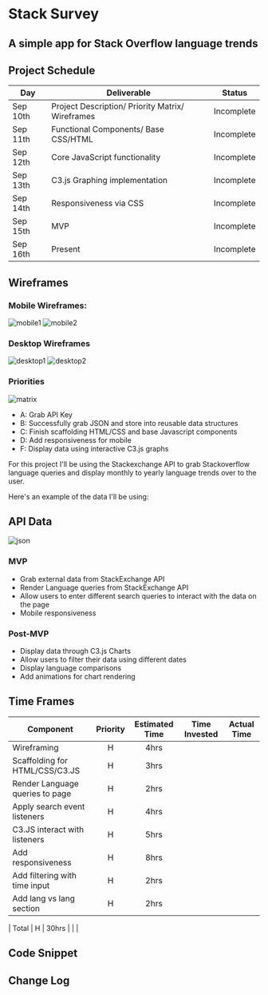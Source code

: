 # Stack Survey

## A simple app for Stack Overflow language trends

## Project Schedule

| Day      | Deliverable                                      | Status     |
| -------- | ------------------------------------------------ | ---------- |
| Sep 10th | Project Description/ Priority Matrix/ Wireframes | Incomplete |
| Sep 11th | Functional Components/ Base CSS/HTML             | Incomplete |
| Sep 12th | Core JavaScript functionality                    | Incomplete |
| Sep 13th | C3.js Graphing implementation                    | Incomplete |
| Sep 14th | Responsiveness via CSS                           | Incomplete |
| Sep 15th | MVP                                              | Incomplete |
| Sep 16th | Present                                          | Incomplete |

## Wireframes

### Mobile Wireframes:

![mobile1](imgs/wire-frames/mobile-wireframe.jpg)
![mobile2](imgs/wire-frames/mobile-wireframe2.jpg)

### Desktop Wireframes

![desktop1](imgs/wire-frames/desktop-wireframe.jpg)
![desktop2](imgs/wire-frames/desktop-wireframe2.jpg)

### Priorities

![matrix](imgs/wire-frames/priority_matrix.png)

- A: Grab API Key
- B: Successfully grab JSON and store into reusable data structures
- C: Finish scaffolding HTML/CSS and base Javascript components
- D: Add responsiveness for mobile
- F: Display data using interactive C3.js graphs

For this project I'll be using the Stackexchange API to grab Stackoverflow language queries and display monthly to yearly language trends over to the user.

Here's an example of the data I'll be using:

## API Data

![json](imgs/wire-frames/json-example.jpg)

### MVP

- Grab external data from StackExchange API
- Render Language queries from StackExchange API
- Allow users to enter different search queries to interact with the data on the page
- Mobile responsiveness

### Post-MVP

- Display data through C3.js Charts
- Allow users to filter their data using different dates
- Display language comparisons
- Add animations for chart rendering

## Time Frames

| Component                      | Priority | Estimated Time | Time Invested | Actual Time |
| ------------------------------ | :------: | :------------: | :-----------: | :---------: |
| Wireframing                    |    H     |      4hrs      |               |             |
| Scaffolding for HTML/CSS/C3.JS |    H     |      3hrs      |               |             |
| Render Language queries to page|    H     |      2hrs     |               |             |
| Apply search event listeners   |    H     |      4hrs      |               |             |
| C3.JS interact with listeners  |    H     |      5hrs      |               |             |
| Add responsiveness             |    H     |      8hrs      |               |             |
| Add filtering with time  input |    H     |      2hrs      |               |             |
| Add  lang vs lang section      |    H     |      2hrs      |               |             |

| Total                          |    H     |     30hrs     |               |             |

## Code Snippet

## Change Log
